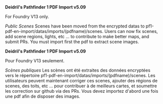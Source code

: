 **Deidril's Pathfinder 1 PDF Import v5.09**

For Foundry V13 only. 

*Public Scenes*
Scenes have been moved from the encrypted datas to pf1-pdf-en-import/datas/imports/(pdfname)/scenes.
Users can now fix scenes, add scene regions, lights, etc ... to contribute to make better maps, and submit PRs.
You must import first the pdf to extract scene images.



**Deidril's Pathfinder 1 PDF Import v5.09** 

Pour Foundry V13 seulement.

*Scènes publiques*
Les scènes ont été extraites des données encryptées vers le répertoire  pf1-pdf-en-import/datas/imports/(pdfname)/scenes.
Les utilisateurs peuvent maintenant corriger ces scenes, ajouter des régions de scenes, des toits, etc ... pour contribuer à de meilleurs cartes, et soumettre les correction sur github via des PRs.
Vous devez importez d'abord une fois une pdf afin de disposer des images.



